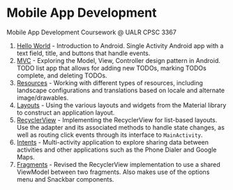 # Mobile App Development

Mobile App Development Coursework @ UALR CPSC 3367 



1.  [Hello World](https://github.com/mdjohns/mobile_apps_coursework/tree/master/01-hello-world/) - Introduction to Android. Single Activity Android app with a text field, title, and buttons that handle events.
2. [MVC](https://github.com/mdjohns/mobile_apps_coursework/tree/master/02-mvc) - Exploring the Model, View, Controller design pattern in Android. TODO list app that allows for adding new TODOs, marking TODOs complete, and deleting TODOs.
3. [Resources](https://github.com/mdjohns/mobile_apps_coursework/tree/master/03-android-resources) - Working with different types of resources, including landscape configurations and translations based on locale and alternate image/drawables.
4. [Layouts](https://github.com/mdjohns/mobile_apps_coursework/tree/master/04-android-layouts) - Using the various layouts and widgets from the Material library to construct an application layout.
5. [RecyclerView](https://github.com/mdjohns/mobile_apps_coursework/tree/master/05-recyclerview) - Implementing the RecyclerView for list-based layouts. Use the adapter and its associated methods to handle state changes, as well as routing click events through its interface to `MainActivity`.
6. [Intents](https://github.com/mdjohns/mobile_apps_coursework/tree/master/06-intents) - Multi-activity application to explore sharing data between activities and other applications such as the Phone Dialer and Google Maps.
7. [Fragments](https://github.com/mdjohns/mobile_apps_coursework/tree/master/07-fragments) - Revised the RecyclerView implementation to use a shared ViewModel between two fragments. Also makes use of the options menu and Snackbar components.
